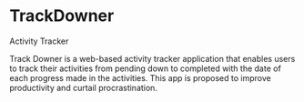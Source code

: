 # TrackDowner
Activity Tracker

Track Downer is a web-based activity tracker application that enables 
users to track their activities from pending down to completed with the date
of each progress made in the activities. This app is proposed to improve 
productivity and curtail procrastination.
